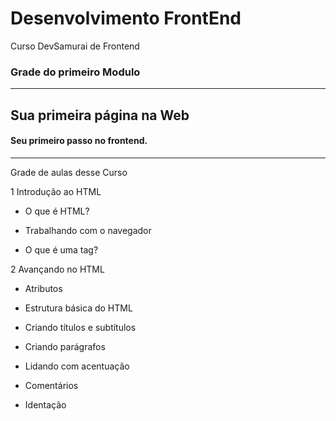# Desenvolvimento FrontEnd

 Curso DevSamurai de Frontend
 
 ### Grade do primeiro Modulo
---
## Sua primeira página na Web

#### Seu primeiro passo no frontend.
---

Grade de aulas desse Curso

1 Introdução ao HTML
* O que é HTML?

* Trabalhando com o navegador
* O que é uma tag?

2 Avançando no HTML

* Atributos

* Estrutura básica do HTML
* Criando títulos e subtítulos
* Criando parágrafos
* Lidando com acentuação
* Comentários
* Identação


